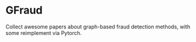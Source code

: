 # GFraud
Collect awesome papers about graph-based fraud detection methods, with some reimplement via Pytorch.
